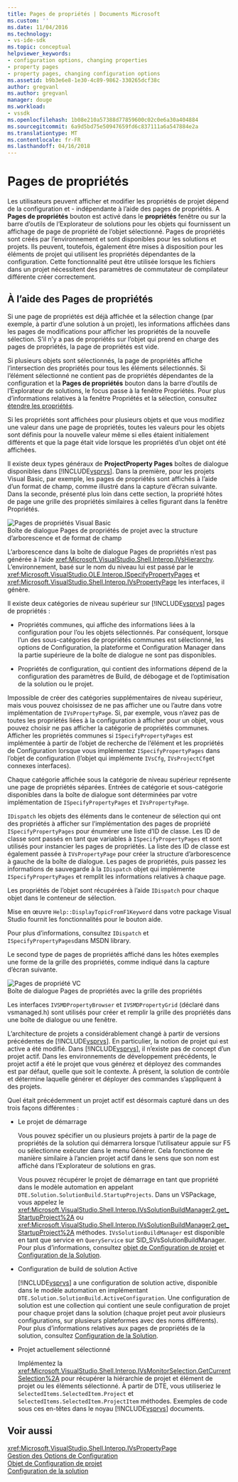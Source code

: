 ```yaml
---
title: Pages de propriétés | Documents Microsoft
ms.custom: ''
ms.date: 11/04/2016
ms.technology:
- vs-ide-sdk
ms.topic: conceptual
helpviewer_keywords:
- configuration options, changing properties
- property pages
- property pages, changing configuration options
ms.assetid: b9b3e6e8-1e30-4c89-9862-330265dcf38c
author: gregvanl
ms.author: gregvanl
manager: douge
ms.workload:
- vssdk
ms.openlocfilehash: 1b08e210a57388d77859600c02c0e6a30a404884
ms.sourcegitcommit: 6a9d5bd75e50947659fd6c837111a6a547884e2a
ms.translationtype: MT
ms.contentlocale: fr-FR
ms.lasthandoff: 04/16/2018
---
```

# <a name="property-pages"></a>Pages de propriétés
Les utilisateurs peuvent afficher et modifier les propriétés de projet dépend de la configuration et - indépendante à l’aide des pages de propriétés. A **Pages de propriétés** bouton est activé dans le **propriétés** fenêtre ou sur la barre d’outils de l’Explorateur de solutions pour les objets qui fournissent un affichage de page de propriété de l’objet sélectionné. Pages de propriétés sont créés par l’environnement et sont disponibles pour les solutions et projets. Ils peuvent, toutefois, également être mises à disposition pour les éléments de projet qui utilisent les propriétés dépendantes de la configuration. Cette fonctionnalité peut être utilisée lorsque les fichiers dans un projet nécessitent des paramètres de commutateur de compilateur différente créer correctement.  
  
## <a name="using-property-pages"></a>À l’aide des Pages de propriétés  
 Si une page de propriétés est déjà affichée et la sélection change (par exemple, à partir d’une solution à un projet), les informations affichées dans les pages de modifications pour afficher les propriétés de la nouvelle sélection. S’il n’y a pas de propriétés sur l’objet qui prend en charge des pages de propriétés, la page de propriétés est vide.  
  
 Si plusieurs objets sont sélectionnés, la page de propriétés affiche l’intersection des propriétés pour tous les éléments sélectionnés. Si l’élément sélectionné ne contient pas de propriétés dépendantes de la configuration et la **Pages de propriétés** bouton dans la barre d’outils de l’Explorateur de solutions, le focus passe à la fenêtre Propriétés. Pour plus d’informations relatives à la fenêtre Propriétés et la sélection, consultez [étendre les propriétés](../../extensibility/internals/extending-properties.md).  
  
 Si les propriétés sont affichées pour plusieurs objets et que vous modifiez une valeur dans une page de propriétés, toutes les valeurs pour les objets sont définis pour la nouvelle valeur même si elles étaient initialement différents et que la page était vide lorsque les propriétés d’un objet ont été affichées.  
  
 Il existe deux types généraux de **ProjectProperty Pages** boîtes de dialogue disponibles dans [!INCLUDE[vsprvs](../../code-quality/includes/vsprvs_md.md)]. Dans la première, pour les projets Visual Basic, par exemple, les pages de propriétés sont affichés à l’aide d’un format de champ, comme illustré dans la capture d’écran suivante. Dans la seconde, présenté plus loin dans cette section, la propriété hôtes de page une grille des propriétés similaires à celles figurant dans la fenêtre Propriétés.  
  
 ![Pages de propriétés Visual Basic](../../extensibility/internals/media/vsvbproppages.gif "vsVBPropPages")  
Boîte de dialogue Pages de propriétés de projet avec la structure d’arborescence et de format de champ  
  
 L’arborescence dans la boîte de dialogue Pages de propriétés n’est pas générée à l’aide <xref:Microsoft.VisualStudio.Shell.Interop.IVsHierarchy>. L’environnement, basé sur le nom du niveau lui est passé par le <xref:Microsoft.VisualStudio.OLE.Interop.ISpecifyPropertyPages> et <xref:Microsoft.VisualStudio.Shell.Interop.IVsPropertyPage> les interfaces, il génère.  
  
 Il existe deux catégories de niveau supérieur sur [!INCLUDE[vsprvs](../../code-quality/includes/vsprvs_md.md)] pages de propriétés :  
  
-   Propriétés communes, qui affiche des informations liées à la configuration pour l’ou les objets sélectionnés. Par conséquent, lorsque l’un des sous-catégories de propriétés communes est sélectionné, les options de Configuration, la plateforme et Configuration Manager dans la partie supérieure de la boîte de dialogue ne sont pas disponibles.  
  
-   Propriétés de configuration, qui contient des informations dépend de la configuration des paramètres de Build, de débogage et de l’optimisation de la solution ou le projet.  
  
 Impossible de créer des catégories supplémentaires de niveau supérieur, mais vous pouvez choisissez de ne pas afficher une ou l’autre dans votre implémentation de `IVsPropertyPage`. Si, par exemple, vous n’avez pas de toutes les propriétés liées à la configuration à afficher pour un objet, vous pouvez choisir ne pas afficher la catégorie de propriétés communes. Afficher les propriétés communes si `ISpecifyPropertyPages` est implémentée à partir de l’objet de recherche de l’élément et les propriétés de Configuration lorsque vous implémentez `ISpecifyPropertyPages` dans l’objet de configuration (l’objet qui implémente `IVsCfg`, `IVsProjectCfg`et connexes interfaces).  
  
 Chaque catégorie affichée sous la catégorie de niveau supérieur représente une page de propriétés séparées. Entrées de catégorie et sous-catégorie disponibles dans la boîte de dialogue sont déterminées par votre implémentation de `ISpecifyPropertyPages` et `IVsPropertyPage`.  
  
 `IDispatch` les objets des éléments dans le conteneur de sélection qui ont des propriétés à afficher sur l’implémentation des pages de propriété `ISpecifyPropertyPages` pour énumérer une liste d’ID de classe. Les ID de classe sont passés en tant que variables à `ISpecifyPropertyPages` et sont utilisés pour instancier les pages de propriétés. La liste des ID de classe est également passée à `IVsPropertyPage` pour créer la structure d’arborescence à gauche de la boîte de dialogue. Les pages de propriétés, puis passez les informations de sauvegarde à la `IDispatch` objet qui implémente `ISpecifyPropertyPages` et remplit les informations relatives à chaque page.  
  
 Les propriétés de l’objet sont récupérées à l’aide `IDispatch` pour chaque objet dans le conteneur de sélection.  
  
 Mise en œuvre `Help::DisplayTopicFromF1Keyword` dans votre package Visual Studio fournit les fonctionnalités pour le bouton aide.  
  
 Pour plus d’informations, consultez `IDispatch` et `ISpecifyPropertyPages`dans MSDN library.  
  
 Le second type de pages de propriétés affiché dans les hôtes exemples une forme de la grille des propriétés, comme indiqué dans la capture d’écran suivante.  
  
 ![Pages de propriété VC](../../extensibility/internals/media/vsvcproppages.gif "vsVCPropPages")  
Boîte de dialogue Pages de propriétés avec la grille des propriétés  
  
 Les interfaces `IVSMDPropertyBrowser` et `IVSMDPropertyGrid` (déclaré dans vsmanaged.h) sont utilisés pour créer et remplir la grille des propriétés dans une boîte de dialogue ou une fenêtre.  
  
 L’architecture de projets a considérablement changé à partir de versions précédentes de [!INCLUDE[vsprvs](../../code-quality/includes/vsprvs_md.md)]. En particulier, la notion de projet qui est active a été modifié. Dans [!INCLUDE[vsprvs](../../code-quality/includes/vsprvs_md.md)], il n’existe pas de concept d’un projet actif. Dans les environnements de développement précédents, le projet actif a été le projet que vous générez et déployez des commandes est par défaut, quelle que soit le contexte. À présent, la solution de contrôle et détermine laquelle générer et déployer des commandes s’appliquent à des projets.  
  
 Quel était précédemment un projet actif est désormais capturé dans un des trois façons différentes :  
  
-   Le projet de démarrage  
  
     Vous pouvez spécifier un ou plusieurs projets à partir de la page de propriétés de la solution qui démarrera lorsque l’utilisateur appuie sur F5 ou sélectionne exécuter dans le menu Générer. Cela fonctionne de manière similaire à l’ancien projet actif dans le sens que son nom est affiché dans l’Explorateur de solutions en gras.  
  
     Vous pouvez récupérer le projet de démarrage en tant que propriété dans le modèle automation en appelant `DTE.Solution.SolutionBuild.StartupProjects`. Dans un VSPackage, vous appelez le <xref:Microsoft.VisualStudio.Shell.Interop.IVsSolutionBuildManager2.get_StartupProject%2A> ou <xref:Microsoft.VisualStudio.Shell.Interop.IVsSolutionBuildManager2.get_StartupProject%2A> méthodes. `IVsSolutionBuildManager` est disponible en tant que service en `QueryService` sur SID_SVsSolutionBuildManager. Pour plus d’informations, consultez [objet de Configuration de projet](../../extensibility/internals/project-configuration-object.md) et [Configuration de la Solution](../../extensibility/internals/solution-configuration.md).  
  
-   Configuration de build de solution Active  
  
     [!INCLUDE[vsprvs](../../code-quality/includes/vsprvs_md.md)] a une configuration de solution active, disponible dans le modèle automation en implémentant `DTE.Solution.SolutionBuild.ActiveConfiguration`. Une configuration de solution est une collection qui contient une seule configuration de projet pour chaque projet dans la solution (chaque projet peut avoir plusieurs configurations, sur plusieurs plateformes avec des noms différents). Pour plus d’informations relatives aux pages de propriétés de la solution, consultez [Configuration de la Solution](../../extensibility/internals/solution-configuration.md).  
  
-   Projet actuellement sélectionné  
  
     Implémentez la <xref:Microsoft.VisualStudio.Shell.Interop.IVsMonitorSelection.GetCurrentSelection%2A> pour récupérer la hiérarchie de projet et élément de projet ou les éléments sélectionné. À partir de DTE, vous utiliseriez le `SelectedItems.SelectedItem.Project` et `SelectedItems.SelectedItem.ProjectItem` méthodes. Exemples de code sous ces en-têtes dans le noyau [!INCLUDE[vsprvs](../../code-quality/includes/vsprvs_md.md)] documents.  
  
## <a name="see-also"></a>Voir aussi  
 <xref:Microsoft.VisualStudio.Shell.Interop.IVsPropertyPage>   
 [Gestion des Options de Configuration](../../extensibility/internals/managing-configuration-options.md)   
 [Objet de Configuration de projet](../../extensibility/internals/project-configuration-object.md)   
 [Configuration de la solution](../../extensibility/internals/solution-configuration.md)